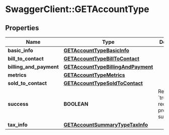 # SwaggerClient::GETAccountType

## Properties
Name | Type | Description | Notes
------------ | ------------- | ------------- | -------------
**basic_info** | [**GETAccountTypeBasicInfo**](GETAccountTypeBasicInfo.md) |  | [optional] 
**bill_to_contact** | [**GETAccountTypeBillToContact**](GETAccountTypeBillToContact.md) |  | [optional] 
**billing_and_payment** | [**GETAccountTypeBillingAndPayment**](GETAccountTypeBillingAndPayment.md) |  | [optional] 
**metrics** | [**GETAccountTypeMetrics**](GETAccountTypeMetrics.md) |  | [optional] 
**sold_to_contact** | [**GETAccountTypeSoldToContact**](GETAccountTypeSoldToContact.md) |  | [optional] 
**success** | **BOOLEAN** | Returns &#x60;true&#x60; if the request was processed successfully.  | [optional] 
**tax_info** | [**GETAccountSummaryTypeTaxInfo**](GETAccountSummaryTypeTaxInfo.md) |  | [optional] 


